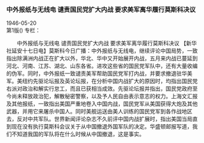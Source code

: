 ### 中外报纸与无线电  谴责国民党扩大内战  要求美军离华履行莫斯科决议  

1946-05-20  
第1版()
专栏：

　　中外报纸与无线电
    谴责国民党扩大内战
    要求美军离华履行莫斯科决议
    【新华社延安十七日电】莫斯科今日广播：中外报纸与无线电，继续评论中国局势，一致指出除满洲内战正在扩大以外，华北、华中又开始展开内战，五月来内战已蔓延到河北、河南、江苏、湖北、山东各省。进攻这些省的国民党军队中，还有大量收编的伪军。同时，中外报纸一致谴责美军帮助国民党军打内战，并要求撤退驻华美军。美纽约先驱论坛报及英论坛报，在分析中国内战扩大的原因时，均指出国民党右派对政治和解实行怠工，而且已获相当成效。先驱论坛报并指出，国民党政府至今尚未释放政治犯，解散秘密警察，以及予人民自由表示意志的权力。上海文汇报及其他报纸，一致指出美国严重地卷入中国内战，国民党军从美国获得大炮及其他武器，并用它来屠杀中国人。同时美舰运送由美人训练的国民党军到各作战地区去，反对中共军队。世界新闻评论杂志不久前评中国内战扩展时，指出美国当局直到现在没有执行莫斯科会议关于从中国撤退外国军队的决定。华盛顿邮报写道，我们不知道我国的军队将在什么时候从中国撤退，这是事实。  
